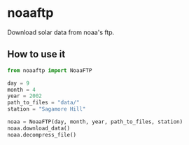 # noaaftp
Download solar data from noaa's ftp.

## How to use it

```python
from noaaftp import NoaaFTP

day = 9
month = 4
year = 2002
path_to_files = "data/"
station = "Sagamore Hill"

noaa = NoaaFTP(day, month, year, path_to_files, station)
noaa.download_data()
noaa.decompress_file()
```

